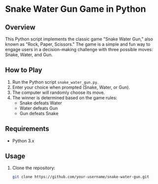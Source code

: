 # Snake Water Gun Game in Python

## Overview

This Python script implements the classic game "Snake Water Gun," also known as "Rock, Paper, Scissors." The game is a simple and fun way to engage users in a decision-making challenge with three possible moves: Snake, Water, and Gun.

## How to Play

1. Run the Python script `snake_water_gun.py`.
2. Enter your choice when prompted (Snake, Water, or Gun).
3. The computer will randomly choose its move.
4. The winner is determined based on the game rules:
   - Snake defeats Water
   - Water defeats Gun
   - Gun defeats Snake

## Requirements

- Python 3.x

## Usage

1. Clone the repository:

   ```bash
   git clone https://github.com/your-username/snake-water-gun.git
